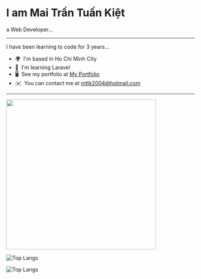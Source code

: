 I am Mai Trần Tuấn Kiệt
==========================================================================================================================================

a Web Developer...

-------------

I have been learning to code for 3 years...

* 🌍  I'm based in Ho Chi Minh City
* 🧠  I'm learning Laravel
* 🖥️  See my portfolio at [My Portfolio](http://myapp.com)
* ✉️  You can contact me at [mttk2004@hotmail.com](mailto:mttk2004@hotmail.com)

-----------

<span>
  <img height=400 align="center" src="https://github-readme-stats.vercel.app/api/top-langs?
username=mttk2004&layout=pie&langs_count=8&card_width=320&theme=dracula"/>
</span>


![Top Langs](https://github-readme-stats.vercel.app/api/top-langs/?username=mttk2004&layout=pie)

![Top Langs](https://github-readme-stats.vercel.app/api/top-langs/?username=mttk2004&layout=pie&theme=dracula)
